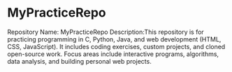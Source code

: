 # MyPracticeRepo
Repository Name: MyPracticeRepo Description:This repository is for practicing programming in C, Python, Java, and web development (HTML, CSS, JavaScript). It includes coding exercises, custom projects, and cloned open-source work. Focus areas include interactive programs, algorithms, data analysis, and building personal web projects.
